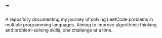 # -
A repository documenting my journey of solving LeetCode problems in multiple programming languages. Aiming to improve algorithmic thinking and problem-solving skills, one challenge at a time.
